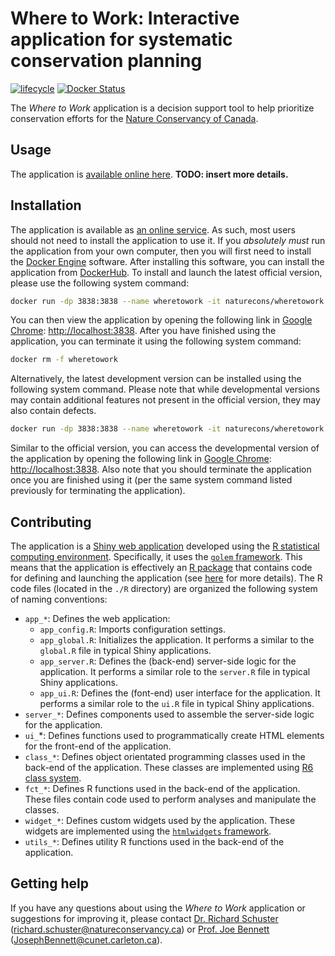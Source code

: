 
<!--- README.md is generated from README.Rmd. Please edit that file -->

# Where to Work: Interactive application for systematic conservation planning

[![lifecycle](https://img.shields.io/badge/Lifecycle-experimental-orange.svg)](https://lifecycle.r-lib.org/articles/stages.html)
[![Docker
Status](https://img.shields.io/docker/cloud/build/naturecons/wheretowork?label=Docker%20build)](https://hub.docker.com/r/naturecons/wheretowork)

The *Where to Work* application is a decision support tool to help
prioritize conservation efforts for the [Nature Conservancy of
Canada](https://natureconservancy.ca/en/).

## Usage

The application is [available online
here](https://natureconservancy.ca/en/). **TODO: insert more details.**

## Installation

The application is available as [an online
service](https://natureconservancy.ca/en/). As such, most users should
not need to install the application to use it. If you *absolutely must*
run the application from your own computer, then you will first need to
install the [Docker Engine](https://docs.docker.com/get-docker/)
software. After installing this software, you can install the
application from
[DockerHub](https://hub.docker.com/repository/docker/naturecons/wheretowork).
To install and launch the latest official version, please use the
following system command:

``` bash
docker run -dp 3838:3838 --name wheretowork -it naturecons/wheretowork:latest
```

You can then view the application by opening the following link in
[Google Chrome](https://www.google.com/chrome/):
<http://localhost:3838>. After you have finished using the application,
you can terminate it using the following system command:

``` bash
docker rm -f wheretowork
```

Alternatively, the latest development version can be installed using the
following system command. Please note that while developmental versions
may contain additional features not present in the official version,
they may also contain defects.

``` bash
docker run -dp 3838:3838 --name wheretowork -it naturecons/wheretowork:devel
```

Similar to the official version, you can access the developmental
version of the application by opening the following link in [Google
Chrome](https://www.google.com/chrome/): <http://localhost:3838>. Also
note that you should terminate the application once you are finished
using it (per the same system command listed previously for terminating
the application).

## Contributing

The application is a [Shiny web
application](https://mastering-shiny.org/) developed using the [R
statistical computing environment](https://www.r-project.org/).
Specifically, it uses the [`golem`
framework](https://thinkr-open.github.io/golem/). This means that the
application is effectively an [R package](https://r-pkgs.org/) that
contains code for defining and launching the application (see
[here](https://engineering-shiny.org/) for more details). The R code
files (located in the `./R` directory) are organized the following
system of naming conventions:

-   `app_*`: Defines the web application:
    -   `app_config.R`: Imports configuration settings.
    -   `app_global.R`: Initializes the application. It performs a
        similar to the `global.R` file in typical Shiny applications.
    -   `app_server.R`: Defines the (back-end) server-side logic for the
        application. It performs a similar role to the `server.R` file
        in typical Shiny applications.
    -   `app_ui.R`: Defines the (font-end) user interface for the
        application. It performs a similar role to the `ui.R` file in
        typical Shiny applications.
-   `server_*`: Defines components used to assemble the server-side
    logic for the application.
-   `ui_`\*: Defines functions used to programmatically create HTML
    elements for the front-end of the application.
-   `class_*`: Defines object orientated programming classes used in the
    back-end of the application. These classes are implemented using [R6
    class system](https://r6.r-lib.org/).
-   `fct_*`: Defines R functions used in the back-end of the
    application. These files contain code used to perform analyses and
    manipulate the classes.
-   `widget_*`: Defines custom widgets used by the application. These
    widgets are implemented using the [`htmlwidgets`
    framework](https://www.htmlwidgets.org/).
-   `utils_*`: Defines utility R functions used in the back-end of the
    application.

## Getting help

If you have any questions about using the *Where to Work* application or
suggestions for improving it, please contact [Dr. Richard
Schuster](https://www.richard-schuster.com/)
(<richard.schuster@natureconservancy.ca>) or [Prof. Joe
Bennett](https://carleton.ca/bennett-lab/lab-members/)
([JosephBennett@cunet.carleton.ca](mailto:mailto:JosephBennett@cunet.carleton.ca)).
